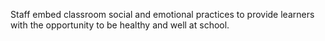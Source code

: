 Staff embed classroom social and emotional practices to provide learners with the opportunity to be healthy and well at school.
